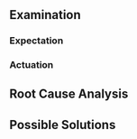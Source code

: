  #

## Examination

### Expectation

### Actuation

## Root Cause Analysis

## Possible Solutions
<!--stackedit_data:
eyJoaXN0b3J5IjpbMjk1NDMyNDIwXX0=
-->